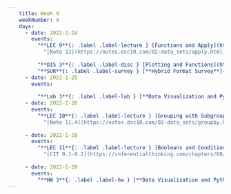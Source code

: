 ```yaml
---
    title: Week 4
    weekNumber: 4
    days:
      - date: 2022-1-24
        events:
          "**LEC 9**{: .label .label-lecture } [Functions and Apply](http://datahub.ucsd.edu/user-redirect/git-sync?repo=https://github.com/dsc-courses/dsc10-2022-wi&subPath=lectures/lec09/lecture.ipynb) [🎥](https://www.youtube.com/playlist?list=PLDNbnocpJUhbLZ710EKs2dTpvXc4xJ3Fl)":
            "[Note 12](https://notes.dsc10.com/02-data_sets/apply.html)"
                
          "**DIS 3**{: .label .label-disc } [Plotting and Functions](http://datahub.ucsd.edu/user-redirect/git-sync?repo=https://github.com/dsc-courses/dsc10-2022-wi&subPath=discussions/03-plotting_apply/discussion.ipynb) [🎥](https://www.youtube.com/playlist?list=PLDNbnocpJUhaaHKtQ58e33273j1GPoPrA)":
          "**SUR**{: .label .label-survey } [**Hybrid Format Survey**](https://docs.google.com/forms/d/e/1FAIpQLSfSKwW69edaJnbdH8fJN1C0jUVAu2H6I0TsRQHuJQsOookdig/viewform)":
      - date: 2022-1-25
        events:
          
          "**Lab 3**{: .label .label-lab } [**Data Visualization and Python Functions (due 1/25)**](http://datahub.ucsd.edu/user-redirect/git-sync?repo=https://github.com/dsc-courses/dsc10-2022-wi&subPath=labs/03-apply_vis/lab.ipynb)":
      - date: 2022-1-26
        events:
          "**LEC 10**{: .label .label-lecture } [Grouping with Subgroups, Merge](http://datahub.ucsd.edu/user-redirect/git-sync?repo=https://github.com/dsc-courses/dsc10-2022-wi&subPath=lectures/lec10/lecture.ipynb) [🎥](https://www.youtube.com/playlist?list=PLDNbnocpJUhaS6geemFTUtdwH9vNOTxAO)":
            "[Note 11.4](https://notes.dsc10.com/02-data_sets/groupby.html#subgroups), [13](https://notes.dsc10.com/02-data_sets/merging.html)"
                
      - date: 2022-1-28
        events:
          "**LEC 11**{: .label .label-lecture } [Booleans and Conditionals, Iteration](http://datahub.ucsd.edu/user-redirect/git-sync?repo=https://github.com/dsc-courses/dsc10-2022-wi&subPath=lectures/lec11/lecture.ipynb)":
            "[CIT 9.1-9.2](https://inferentialthinking.com/chapters/09/Randomness.html)"
                
      - date: 2022-1-29
        events:
          "**HW 3**{: .label .label-hw } [**Data Visualization and Python Functions (due 1/29)**](http://datahub.ucsd.edu/user-redirect/git-sync?repo=https://github.com/dsc-courses/dsc10-2022-wi&subPath=homeworks/03-functions_visualizations/homework.ipynb)":
---
```

